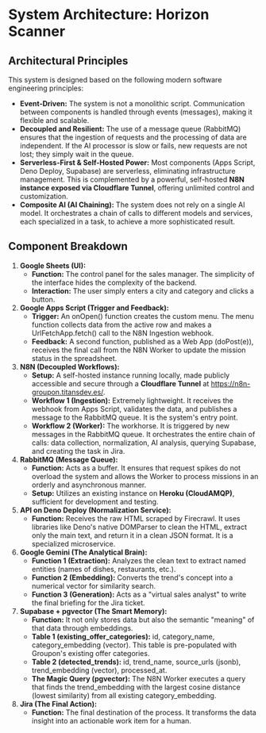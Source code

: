 # **System Architecture: Horizon Scanner**

## **Architectural Principles**

This system is designed based on the following modern software engineering principles:

* **Event-Driven:** The system is not a monolithic script. Communication between components is handled through events (messages), making it flexible and scalable.  
* **Decoupled and Resilient:** The use of a message queue (RabbitMQ) ensures that the ingestion of requests and the processing of data are independent. If the AI processor is slow or fails, new requests are not lost; they simply wait in the queue.  
* **Serverless-First & Self-Hosted Power:** Most components (Apps Script, Deno Deploy, Supabase) are serverless, eliminating infrastructure management. This is complemented by a powerful, self-hosted **N8N instance exposed via Cloudflare Tunnel**, offering unlimited control and customization.  
* **Composite AI (AI Chaining):** The system does not rely on a single AI model. It orchestrates a chain of calls to different models and services, each specialized in a task, to achieve a more sophisticated result.

## **Component Breakdown**

1. **Google Sheets (UI):**  
   * **Function:** The control panel for the sales manager. The simplicity of the interface hides the complexity of the backend.  
   * **Interaction:** The user simply enters a city and category and clicks a button.  
2. **Google Apps Script (Trigger and Feedback):**  
   * **Trigger:** An onOpen() function creates the custom menu. The menu function collects data from the active row and makes a UrlFetchApp.fetch() call to the N8N Ingestion webhook.  
   * **Feedback:** A second function, published as a Web App (doPost(e)), receives the final call from the N8N Worker to update the mission status in the spreadsheet.  
3. **N8N (Decoupled Workflows):**  
   * **Setup:** A self-hosted instance running locally, made publicly accessible and secure through a **Cloudflare Tunnel** at https://n8n-groupon.titansdev.es/.  
   * **Workflow 1 (Ingestion):** Extremely lightweight. It receives the webhook from Apps Script, validates the data, and publishes a message to the RabbitMQ queue. It is the system's entry point.  
   * **Workflow 2 (Worker):** The workhorse. It is triggered by new messages in the RabbitMQ queue. It orchestrates the entire chain of calls: data collection, normalization, AI analysis, querying Supabase, and creating the task in Jira.  
4. **RabbitMQ (Message Queue):**  
   * **Function:** Acts as a buffer. It ensures that request spikes do not overload the system and allows the Worker to process missions in an orderly and asynchronous manner.  
   * **Setup:** Utilizes an existing instance on **Heroku (CloudAMQP)**, sufficient for development and testing.  
5. **API on Deno Deploy (Normalization Service):**  
   * **Function:** Receives the raw HTML scraped by Firecrawl. It uses libraries like Deno's native DOMParser to clean the HTML, extract only the main text, and return it in a clean JSON format. It is a specialized microservice.  
6. **Google Gemini (The Analytical Brain):**  
   * **Function 1 (Extraction):** Analyzes the clean text to extract named entities (names of dishes, restaurants, etc.).  
   * **Function 2 (Embedding):** Converts the trend's concept into a numerical vector for similarity search.  
   * **Function 3 (Generation):** Acts as a "virtual sales analyst" to write the final briefing for the Jira ticket.  
7. **Supabase \+ pgvector (The Smart Memory):**  
   * **Function:** It not only stores data but also the semantic "meaning" of that data through embeddings.  
   * **Table 1 (existing\_offer\_categories):** id, category\_name, category\_embedding (vector). This table is pre-populated with Groupon's existing offer categories.  
   * **Table 2 (detected\_trends):** id, trend\_name, source\_urls (jsonb), trend\_embedding (vector), processed\_at.  
   * **The Magic Query (pgvector):** The N8N Worker executes a query that finds the trend\_embedding with the largest cosine distance (lowest similarity) from all existing category\_embedding.  
8. **Jira (The Final Action):**  
   * **Function:** The final destination of the process. It transforms the data insight into an actionable work item for a human.